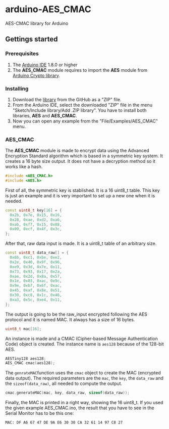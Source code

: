 # arduino-AES_CMAC
AES-CMAC library for Arduino

## Gettings started

### Prerequisites
1. The [Arduino IDE](http://www.arduino.cc) 1.8.0 or higher
2. The **AES_CMAC** module requires to import the **AES** module from [Arduino Crypto library](https://www.arduino.cc/reference/en/libraries/crypto/).

### Installing
1. Download the [library](https://github.com/IndustrialShields/arduino-AES_CMAC) from the GitHub as a "ZIP" file.
2. From the Arduino IDE, select the downloaded "ZIP" file in the menu "Sketch/Include library/Add .ZIP library". You have to install both libraries, **AES** and **AES_CMAC**.
3. Now you can open any example from the "File/Examples/AES_CMAC" menu.

### AES_CMAC
The **AES_CMAC** module is made to encrypt data using the Advanced Encryption Standard algorithm which is based in a symmetric key system. It creates a 16 byte size output. It does not have a decryption method so it works like a hash. 
```c++
#include <AES_CMAC.h>
#include <AES.h>
```
First of all, the symmetric key is stablished. It is a 16 uint8_t table. This key is just an example and it is very important to set up a new one when it is needed. 
```c++
const uint8_t key[16] = {
  0x2b, 0x7e, 0x15, 0x16,
  0x28, 0xae, 0xd2, 0xa6,
  0xab, 0xf7, 0x15, 0x88,
  0x09, 0xcf, 0x4f, 0x3c,
};
```

After that, raw data input is made. It is a uint8_t table of an arbitrary size.
```c++
const uint8_t data_raw[] = {
  0x6b, 0xc1, 0xbe, 0xe2,
  0x2e, 0x40, 0x9f, 0x96,
  0xe9, 0x3d, 0x7e, 0x11,
  0x73, 0x93, 0x17, 0x2a,
  0xae, 0x2d, 0x8a, 0x57,
  0x1e, 0x03, 0xac, 0x9c,
  0x9e, 0xb7, 0x6f, 0xac,
  0x45, 0xaf, 0x8e, 0x51,
  0x30, 0xc8, 0x1c, 0x46,
  0xa3, 0x5c, 0xe4, 0x11,
};
```

The output is going to be the raw_input encrypted following the AES protocol and it is named MAC. It always has a size of 16 bytes.
```c++
uint8_t mac[16];
```

An instance is made and a CMAC (Cipher-based Message Authentication Code) object is created. The instance name is `aes128` because of the 128-bit AES.
```c++
AESTiny128 aes128;
AES_CMAC cmac(aes128);
```

The `genrateMAC`function uses the `cmac` object to create the MAC (encrypted data output). The required parameters are the `mac`, the `key`, the `data_raw` and the `sizeof(data_raw)`, all needed to compute the output. 
```c++
cmac.generateMAC(mac, key, data_raw, sizeof(data_raw));
```

Finally, the MAC is printed in a right way, showing the 16 uint8_t. If you used the given example AES_CMAC.ino, the result that you have to see in the Serial Monitor has to be this one:
```plaintext
MAC: DF A6 67 47 DE 9A E6 30 30 CA 32 61 14 97 C8 27
```
